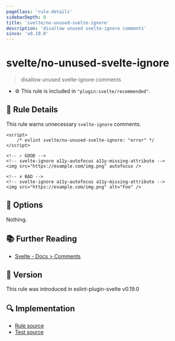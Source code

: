 ```yaml
---
pageClass: 'rule-details'
sidebarDepth: 0
title: 'svelte/no-unused-svelte-ignore'
description: 'disallow unused svelte-ignore comments'
since: 'v0.19.0'
---
```


# svelte/no-unused-svelte-ignore

> disallow unused svelte-ignore comments

- :gear: This rule is included in `"plugin:svelte/recommended"`.

## :book: Rule Details

This rule warns unnecessary `svelte-ignore` comments.

<ESLintCodeBlock>

<!--eslint-skip-->

```svelte
<script>
	/* eslint svelte/no-unused-svelte-ignore: "error" */
</script>

<!-- ✓ GOOD -->
<!-- svelte-ignore a11y-autofocus a11y-missing-attribute -->
<img src="https://example.com/img.png" autofocus />

<!-- ✗ BAD -->
<!-- svelte-ignore a11y-autofocus a11y-missing-attribute -->
<img src="https://example.com/img.png" alt="Foo" />
```

</ESLintCodeBlock>

## :wrench: Options

Nothing.

## :books: Further Reading

- [Svelte - Docs > Comments](https://svelte.dev/docs#template-syntax-comments)

## :rocket: Version

This rule was introduced in eslint-plugin-svelte v0.19.0

## :mag: Implementation

- [Rule source](https://github.com/sveltejs/eslint-plugin-svelte/blob/main/src/rules/no-unused-svelte-ignore.ts)
- [Test source](https://github.com/sveltejs/eslint-plugin-svelte/blob/main/tests/src/rules/no-unused-svelte-ignore.ts)
